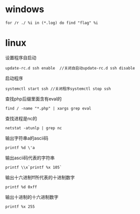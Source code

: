 # windows
    for /r ./ %i in (*.log) do find "flag" %i
# linux
设置程序自启动

    update-rc.d ssh enable  //关闭自启动update-rc.d ssh disable

启动程序

    systemctl start ssh //关闭程序systemctl stop ssh

查找php后缀里面含有eval的

    find / -name "*.php" | xargs grep eval

查找进程是nc的

    netstat -atunlp | grep nc

输出字符串a的ascii码

    printf %d \'a

输出ascii码代表的字符串

    printf \\x`printf %x 105`

输出十六进制ff所代表的十进制数字

    printf %d 0xff

输出十进制的十六进制数字

    printf %x 255

